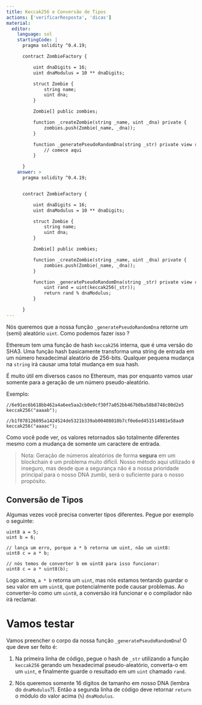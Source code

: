 ```yaml
---
title: Keccak256 e Conversão de Tipos
actions: ['verificarResposta', 'dicas']
material:
  editor:
    language: sol
    startingCode: |
      pragma solidity ^0.4.19;

      contract ZombieFactory {

          uint dnaDigits = 16;
          uint dnaModulus = 10 ** dnaDigits;

          struct Zombie {
              string name;
              uint dna;
          }

          Zombie[] public zombies;

          function _createZombie(string _name, uint _dna) private {
              zombies.push(Zombie(_name, _dna));
          } 

          function _generatePseudoRandomDna(string _str) private view returns (uint) {
              // comece aqui
          }

      }
    answer: >
      pragma solidity ^0.4.19;


      contract ZombieFactory {

          uint dnaDigits = 16;
          uint dnaModulus = 10 ** dnaDigits;

          struct Zombie {
              string name;
              uint dna;
          }

          Zombie[] public zombies;

          function _createZombie(string _name, uint _dna) private {
              zombies.push(Zombie(_name, _dna));
          } 

          function _generatePseudoRandomDna(string _str) private view returns (uint) {
              uint rand = uint(keccak256(_str));
              return rand % dnaModulus;
          }

      }
---
```


Nós queremos que a nossa função `_generatePseudoRandomDna` retorne um (semi) aleatório `uint`. Como podemos fazer isso ?

Ethereum tem uma função de hash `keccak256` interna, que é uma versão do SHA3. Uma função hash basicamente transforma uma string de entrada em um número hexadecimal aleatório de 256-bits. Qualquer pequena mudança na `string` irá causar uma total mudança em sua hash.

É muito útil em diversos casos no Ethereum, mas por enquanto vamos usar somente para a geração de um número pseudo-aleatório.

Exemplo:

```
//6e91ec6b618bb462a4a6ee5aa2cb0e9cf30f7a052bb467b0ba58b8748c00d2e5
keccak256("aaaab");

//b1f078126895a1424524de5321b339ab00408010b7cf0e6ed451514981e58aa9
keccak256("aaaac");
```

Como você pode ver, os valores retornados são totalmente diferentes mesmo com a mudança de somente um caractere de entrada.

> Nota: Geração de números aleatórios de forma **segura** em um blockchain é um problema muito difícil. Nosso método aqui utilizado é inseguro, mas desde que a segurança não é a nossa prioridade principal para o nosso DNA zumbi, será o suficiente para o nosso propósito.

## Conversão de Tipos

Algumas vezes você precisa converter tipos diferentes. Pegue por exemplo o seguinte:

```
uint8 a = 5;
uint b = 6;

// lança um erro, porque a * b retorna um uint, não um uint8:
uint8 c = a * b;

// nós temos de converter b em uint8 para isso funcionar:
uint8 c = a * uint8(b); 
```

Logo acima, `a * b` retorna um `uint`, mas nós estamos tentando guardar o seu valor em um `uint8`, que potencialmente pode causar problemas. Ao converter-lo como um `uint8`, a conversão irá funcionar e o compilador não irá reclamar.

# Vamos testar

Vamos preencher o corpo da nossa função `_generatePseudoRandomDna`!
O que deve ser feito é:

1. Na primeira linha de código, pegue o hash de `_str` utilizando a função `keccak256` gerando um hexadecimal pseudo-aleatório, converta-o em um `uint`, e finalmente guarde o resultado em um `uint` chamado `rand`.

2. Nós queremos somente 16 dígitos de tamanho em nosso DNA (lembra do `dnaModulus`?). Então a segunda linha de código deve retornar `return` o módulo do valor acima (`%`) `dnaModulus`.
